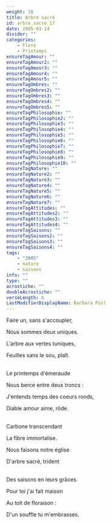 ```yaml
---
weight: 18
title: Arbre sacré
id: arbre_sacre_17
date: 2005-03-14
divider: ""
categories:
    - Flore
    - Printemps
ensureTagAmour: ""
ensureTagAmour2: ""
ensureTagAmour3: ""
ensureTagAmour4: ""
ensureTagAmour5: ""
ensureTagOmbres: ""
ensureTagOmbres2: ""
ensureTagOmbres3: ""
ensureTagOmbres4: ""
ensureTagOmbres5: ""
ensureTagPhilosophie: ""
ensureTagPhilosophie2: ""
ensureTagPhilosophie3: ""
ensureTagPhilosophie4: ""
ensureTagPhilosophie5: ""
ensureTagPhilosophie6: ""
ensureTagPhilosophie7: ""
ensureTagPhilosophie8: ""
ensureTagPhilosophie9: ""
ensureTagPhilosophie10: ""
ensureTagNature: ""
ensureTagNature2: ""
ensureTagNature3: ""
ensureTagNature4: ""
ensureTagNature5: ""
ensureTagNature6: ""
ensureTagNature7: ""
ensureTagAttitudes: ""
ensureTagAttitudes2: ""
ensureTagAttitudes3: ""
ensureTagAttitudes4: ""
ensureTagSaisons: ""
ensureTagSaisons2: ""
ensureTagSaisons3: ""
ensureTagSaisons4: ""
tags:
    - "2005"
    - nature
    - saisons
info: ""
type: ""
acrostiche: ""
doubleAcrostiche: ""
verseLength: 6
LastModifierDisplayName: Barbara Post
---
```

Faire un, sans s'accoupler,

Nous sommes deux uniques.

L'arbre aux vertes tuniques,

Feuilles sans le sou, plaît.

 \
Le printemps d'émeraude

Nous berce entre deux troncs :

J'entends temps des coeurs ronds,

Diable amour aime, rôde.

 \
Carbone transcendant

La fibre immortalise.

Nous faisons notre église

D'arbre sacré, trident

 \
Des saisons en leurs grâces.

Pour toi j'ai fait maison

Au toit de floraison :

D'un souffle tu m'embrasses.
